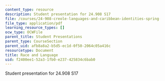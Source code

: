 ```yaml
---
content_type: resource
description: Student presentation for 24.908 S17
file: /courses/24-908-creole-languages-and-caribbean-identities-spring-2017/f2400ee152a31fb0e237425834c6bab0_MIT24_908s17_RaceLanguage.pdf
file_type: application/pdf
learning_resource_types: []
ocw_type: OCWFile
parent_title: Student Presentations
parent_type: CourseSection
parent_uid: afb8a8a2-b5d5-ec1d-0f50-2064c05a416c
resourcetype: Document
title: Race and Language
uid: f2400ee1-52a3-1fb0-e237-425834c6bab0
---
```

Student presentation for 24.908 S17

